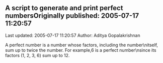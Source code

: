 ## A script to generate and print perfect numbersOriginally published: 2005-07-17 11:20:57 
Last updated: 2005-07-17 11:20:57 
Author: Aditya Gopalakrishnan 
 
A perfect number is a number whose factors, including the number\nitself, sum up to twice the number. For example,6 is a perfect number\nsince its factors (1, 2, 3, 6) sum up to 12.